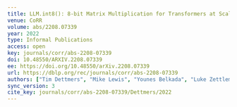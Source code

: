 ```yaml
---
title: LLM.int8(): 8-bit Matrix Multiplication for Transformers at Scale.
venue: CoRR
volume: abs/2208.07339
year: 2022
type: Informal Publications
access: open
key: journals/corr/abs-2208-07339
doi: 10.48550/ARXIV.2208.07339
ee: https://doi.org/10.48550/arXiv.2208.07339
url: https://dblp.org/rec/journals/corr/abs-2208-07339
authors: ["Tim Dettmers", "Mike Lewis", "Younes Belkada", "Luke Zettlemoyer"]
sync_version: 3
cite_key: journals/corr/abs-2208-07339/Dettmers/2022
---
```

